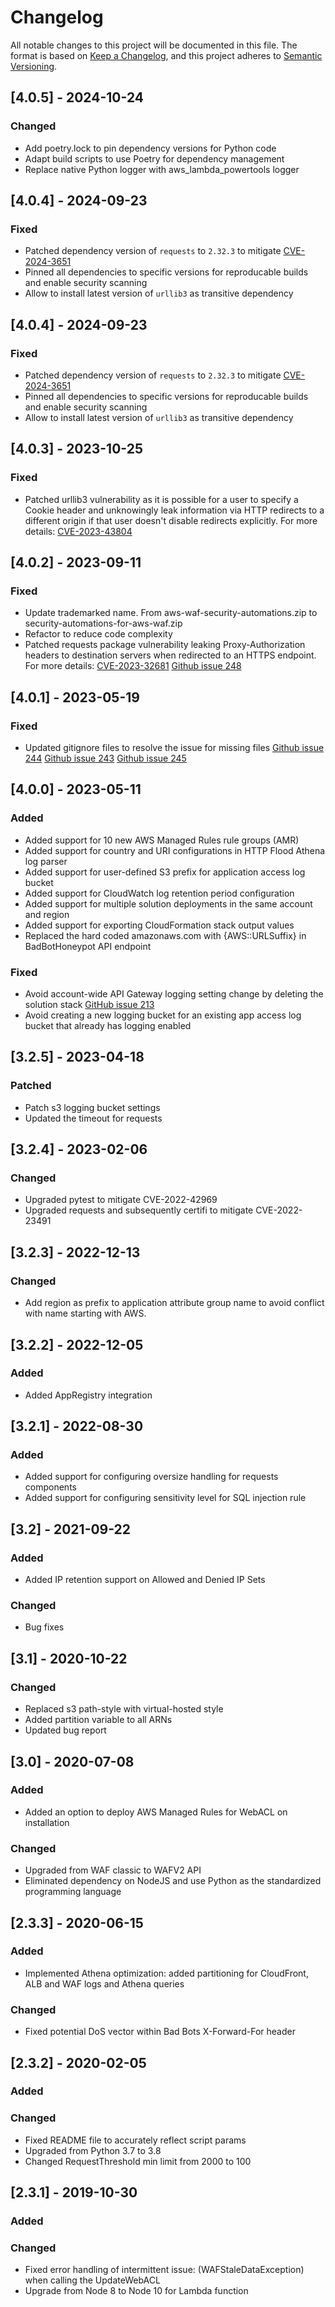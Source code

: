 # Changelog

All notable changes to this project will be documented in this file.
The format is based on [Keep a Changelog](https://keepachangelog.com/en/1.0.0/),
and this project adheres to [Semantic Versioning](https://semver.org/spec/v2.0.0.html).

## [4.0.5] - 2024-10-24

### Changed

- Add poetry.lock to pin dependency versions for Python code
- Adapt build scripts to use Poetry for dependency management
- Replace native Python logger with aws_lambda_powertools logger

## [4.0.4] - 2024-09-23

### Fixed
- Patched dependency version of `requests` to `2.32.3` to mitigate [CVE-2024-3651](https://nvd.nist.gov/vuln/detail/CVE-2024-3651)
- Pinned all dependencies to specific versions for reproducable builds and enable security scanning
- Allow to install latest version of `urllib3` as transitive dependency

## [4.0.4] - 2024-09-23

### Fixed
- Patched dependency version of `requests` to `2.32.3` to mitigate [CVE-2024-3651](https://nvd.nist.gov/vuln/detail/CVE-2024-3651)
- Pinned all dependencies to specific versions for reproducable builds and enable security scanning
- Allow to install latest version of `urllib3` as transitive dependency

## [4.0.3] - 2023-10-25

### Fixed

- Patched urllib3 vulnerability as it is possible for a user to specify a Cookie header and unknowingly leak information via HTTP redirects to a different origin if that user doesn't disable redirects explicitly. For more details: [CVE-2023-43804](https://nvd.nist.gov/vuln/detail/CVE-2023-43804)

## [4.0.2] - 2023-09-11

### Fixed

- Update trademarked name. From aws-waf-security-automations.zip to security-automations-for-aws-waf.zip
- Refactor to reduce code complexity
- Patched requests package vulnerability leaking Proxy-Authorization headers to destination servers when redirected to an HTTPS endpoint. For more details: [CVE-2023-32681](https://nvd.nist.gov/vuln/detail/CVE-2023-32681) [Github issue 248](https://github.com/aws-solutions/aws-waf-security-automations/issues/248)

## [4.0.1] - 2023-05-19

### Fixed

- Updated gitignore files to resolve the issue for missing files [Github issue 244](https://github.com/aws-solutions/aws-waf-security-automations/issues/244) [Github issue 243](https://github.com/aws-solutions/aws-waf-security-automations/issues/243) [Github issue 245](https://github.com/aws-solutions/aws-waf-security-automations/issues)

## [4.0.0] - 2023-05-11

### Added

- Added support for 10 new AWS Managed Rules rule groups (AMR)
- Added support for country and URI configurations in HTTP Flood Athena log parser
- Added support for user-defined S3 prefix for application access log bucket
- Added support for CloudWatch log retention period configuration 
- Added support for multiple solution deployments in the same account and region
- Added support for exporting CloudFormation stack output values
- Replaced the hard coded amazonaws.com with {AWS::URLSuffix} in BadBotHoneypot API endpoint

### Fixed

- Avoid account-wide API Gateway logging setting change by deleting the solution stack [GitHub issue 213](https://github.com/aws-solutions/aws-waf-security-automations/issues/213)
- Avoid creating a new logging bucket for an existing app access log bucket that already has logging enabled

## [3.2.5] - 2023-04-18

### Patched

- Patch s3 logging bucket settings
- Updated the timeout for requests

## [3.2.4] - 2023-02-06

### Changed

- Upgraded pytest to mitigate CVE-2022-42969
- Upgraded requests and subsequently certifi to mitigate CVE-2022-23491

## [3.2.3] - 2022-12-13

### Changed

- Add region as prefix to application attribute group name to avoid conflict with name starting with AWS.

## [3.2.2] - 2022-12-05

### Added

- Added AppRegistry integration

## [3.2.1] - 2022-08-30

### Added

- Added support for configuring oversize handling for requests components
- Added support for configuring sensitivity level for SQL injection rule 

## [3.2] - 2021-09-22

### Added

- Added IP retention support on Allowed and Denied IP Sets

### Changed

- Bug fixes

## [3.1] - 2020-10-22

### Changed

- Replaced s3 path-style with virtual-hosted style
- Added partition variable to all ARNs
- Updated bug report

## [3.0] - 2020-07-08

### Added

- Added an option to deploy AWS Managed Rules for WebACL on installation

### Changed

- Upgraded from WAF classic to WAFV2 API
- Eliminated dependency on NodeJS and use Python as the standardized programming language

## [2.3.3] - 2020-06-15

### Added

- Implemented Athena optimization: added partitioning for CloudFront, ALB and WAF logs and Athena queries

### Changed

- Fixed potential DoS vector within Bad Bots X-Forward-For header

## [2.3.2] - 2020-02-05

### Added

### Changed

- Fixed README file to accurately reflect script params
- Upgraded from Python 3.7 to 3.8
- Changed RequestThreshold min limit from 2000 to 100

## [2.3.1] - 2019-10-30

### Added

### Changed

- Fixed error handling of intermittent issue: (WAFStaleDataException) when calling the UpdateWebACL
- Upgrade from Node 8 to Node 10 for Lambda function
